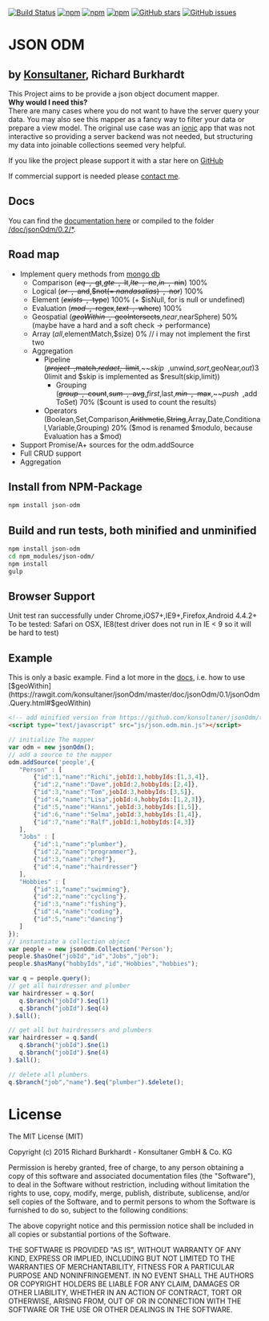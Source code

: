 [![Build Status](https://travis-ci.org/konsultaner/jsonOdm.svg?branch=master)](https://travis-ci.org/konsultaner/jsonOdm)
[![npm](https://img.shields.io/npm/dm/json-odm.svg)](https://www.npmjs.com/package/json-odm)
[![npm](https://img.shields.io/npm/v/json-odm.svg)](https://www.npmjs.com/package/json-odm)
[![npm](https://img.shields.io/npm/l/json-odm.svg)](https://www.npmjs.com/package/json-odm)
[![GitHub stars](https://img.shields.io/github/stars/konsultaner/jsonOdm.svg)](https://github.com/konsultaner/jsonOdm/stargazers)
[![GitHub issues](https://img.shields.io/github/issues/konsultaner/jsonOdm.svg)](https://github.com/konsultaner/jsonOdm/issues)

JSON ODM
========
by [Konsultaner](http://www.konsultaner.de), Richard Burkhardt
-------------

This Project aims to be provide a json object document mapper.  
**Why would I need this?**  
There are many cases where you do not want to have the server query your data. You may also see this mapper as a fancy way to filter your data or prepare a view model.
The original use case was an [ionic](http://ionicframework.com) app that was not interactive so providing a server backend was not needed, but structuring my data
into joinable collections seemed very helpful.  
  
If you like the project please support it with a star here on [GitHub](https://github.com/konsultaner/jsonOdm)  
  
If commercial support is needed please [contact me](mailto:burkhardt@konsultaner.de).  

Docs
----
You can find the [documentation here](https://rawgit.com/konsultaner/jsonOdm/master/doc/jsonOdm/0.2/index.html) or compiled to the folder [/doc/jsonOdm/0.2/*](https://github.com/konsultaner/jsonOdm/blob/master/doc/jsonOdm/0.2/index.html).

Road map
----

- Implement query methods from [mongo db](http://docs.mongodb.org/manual/reference/operator/query/)
    - Comparison (~~$eq~~,~~$gt~~,~~$gte~~,~~$lt~~,~~$lte~~,~~$ne~~,~~$in~~,~~$nin~~) 100%
    - Logical (~~$or~~,~~$and~~,~~$not(= $nand as alias)~~,~~$nor~~) 100%
    - Element (~~$exists~~,~~$type~~) 100% (+ $isNull, for is null or undefined)
    - Evaluation (~~$mod~~,~~$regex~~,~~$text~~,~~$where~~) 100%
    - Geospatial (~~$geoWithin~~,~~$geoIntersects~~,$near,$nearSphere) 50% (maybe have a hard and a soft check -> performance)
    - Array ($all,$elementMatch,$size) 0% // i may not implement the first two
    - Aggregation
        - Pipeline (~~$project~~,$match,$redact,~~$limit~~,~~$skip~~,$unwind,$sort,$geoNear,$out) 30% ($limit and $skip is implemented as $result(skip,limit))
            - Grouping (~~$group~~,~~$count~~,~~$sum~~,~~$avg~~,$first,$last,~~$min~~,~~$max~~,~~$push~~,$addToSet) 70% ($count is used to count the results)
        - Operators (Boolean,Set,Comparison,~~Arithmetic~~,~~String~~,Array,Date,Conditional,Variable,Grouping) 20% ($mod is renamed $modulo, because Evaluation has a $mod)
- Support Promise/A+ sources for the odm.addSource
- Full CRUD support
- Aggregation

Install from NPM-Package
---------------------

```bash
npm install json-odm
```

Build and run tests, both minified and unminified
-------------------------------------------------

```bash
npm install json-odm
cd npm_modules/json-odm/
npm install
gulp
```

Browser Support
---------------
Unit test ran successfully under Chrome,iOS7+,IE9+,Firefox,Android 4.4.2+  
To be tested: Safari on OSX, IE8(test driver does not run in IE < 9 so it will be hard to test)

Example
------
This is only a basic example. Find a lot more in the [docs](https://rawgit.com/konsultaner/jsonOdm/master/doc/jsonOdm/0.2/index.html), i.e. how to use [$geoWithin](https://rawgit.com/konsultaner/jsonOdm/master/doc/jsonOdm/0.1/jsonOdm.Query.html#$geoWithin)
```html
<!-- add minified version from https://github.com/konsultaner/jsonOdm/tree/master/bin to the html head -->
<script type="text/javascript" src="js/json.odm.min.js"></script>
```

```javascript
// initialize The mapper
var odm = new jsonOdm();
// add a source to the mapper
odm.addSource('people',{
   "Person" : [
       {"id":1,"name":"Richi",jobId:1,hobbyIds:[1,3,4]},
       {"id":2,"name":"Dave",jobId:2,hobbyIds:[2,4]},
       {"id":3,"name":"Tom",jobId:3,hobbyIds:[3,5]},
       {"id":4,"name":"Lisa",jobId:4,hobbyIds:[1,2,3]},
       {"id":5,"name":"Hanni",jobId:3,hobbyIds:[1,5]},
       {"id":6,"name":"Selma",jobId:3,hobbyIds:[1,4]},
       {"id":7,"name":"Ralf",jobId:1,hobbyIds:[4,3]}
   ],
   "Jobs" : [
       {"id":1,"name":"plumber"},
       {"id":2,"name":"programmer"},
       {"id":3,"name":"chef"},
       {"id":4,"name":"hairdresser"}
   ],
   "Hobbies" : [
       {"id":1,"name":"swimming"},
       {"id":2,"name":"cycling"},
       {"id":3,"name":"fishing"},
       {"id":4,"name":"coding"},
       {"id":5,"name":"dancing"}
   ]
});
// instantiate a collection object
var people = new jsonOdm.Collection('Person');
people.$hasOne("jobId","id","Jobs","job");
people.$hasMany("hobbyIds","id","Hobbies","hobbies");

var q = people.query();
// get all hairdresser and plumber
var hairdresser = q.$or(
   q.$branch("jobId").$eq(1)
   q.$branch("jobId").$eq(4)
).$all();

// get all but hairdressers and plumbers
var hairdresser = q.$and(
   q.$branch("jobId").$ne(1)
   q.$branch("jobId").$ne(4)
).$all();

// delete all plumbers
q.$branch("job","name").$eq("plumber").$delete();
```

License
=======
The MIT License (MIT)  
  
Copyright (c) 2015 Richard Burkhardt - Konsultaner GmbH & Co. KG 
  
Permission is hereby granted, free of charge, to any person obtaining a copy of this software and associated documentation files (the "Software"), to deal in the Software without restriction, including without limitation the rights to use, copy, modify, merge, publish, distribute, sublicense, and/or sell copies of the Software, and to permit persons to whom the Software is furnished to do so, subject to the following conditions:  
  
The above copyright notice and this permission notice shall be included in all copies or substantial portions of the Software.  
  
THE SOFTWARE IS PROVIDED "AS IS", WITHOUT WARRANTY OF ANY KIND, EXPRESS OR IMPLIED, INCLUDING BUT NOT LIMITED TO THE WARRANTIES OF MERCHANTABILITY, FITNESS FOR A PARTICULAR PURPOSE AND NONINFRINGEMENT. IN NO EVENT SHALL THE AUTHORS OR COPYRIGHT HOLDERS BE LIABLE FOR ANY CLAIM, DAMAGES OR OTHER LIABILITY, WHETHER IN AN ACTION OF CONTRACT, TORT OR OTHERWISE, ARISING FROM, OUT OF OR IN CONNECTION WITH THE SOFTWARE OR THE USE OR OTHER DEALINGS IN THE SOFTWARE.